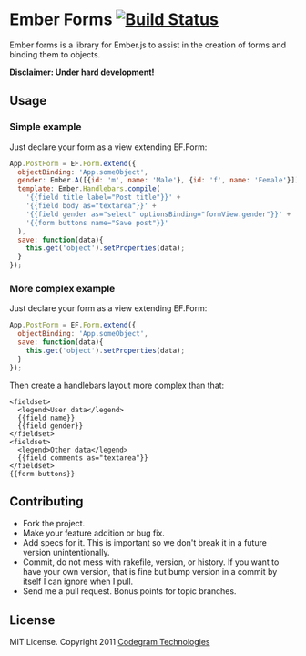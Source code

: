 # Ember Forms [![Build Status](https://secure.travis-ci.org/codegram/ember-forms.png?branch=master)](http://travis-ci.org/codegram/ember-forms)

Ember forms is a library for Ember.js to assist in the creation of forms and
binding them to objects.

**Disclaimer: Under hard development!**

## Usage

### Simple example

Just declare your form as a view extending EF.Form:

```Javascript
App.PostForm = EF.Form.extend({
  objectBinding: 'App.someObject',
  gender: Ember.A([{id: 'm', name: 'Male'}, {id: 'f', name: 'Female'}]),
  template: Ember.Handlebars.compile(
    '{{field title label="Post title"}}' +
    '{{field body as="textarea"}}' +
    '{{field gender as="select" optionsBinding="formView.gender"}}' +
    '{{form buttons name="Save post"}}'
  ),
  save: function(data){
    this.get('object').setProperties(data);
  }
});
```

### More complex example

Just declare your form as a view extending EF.Form:

```Javascript
App.PostForm = EF.Form.extend({
  objectBinding: 'App.someObject',
  save: function(data){
    this.get('object').setProperties(data);
  }
});
```

Then create a handlebars layout more complex than that:

```Handlebars
<fieldset>
  <legend>User data</legend>
  {{field name}}
  {{field gender}}
</fieldset>
<fieldset>
  <legend>Other data</legend>
  {{field comments as="textarea"}}
</fieldset>
{{form buttons}}
```

## Contributing

* Fork the project.
* Make your feature addition or bug fix.
* Add specs for it. This is important so we don't break it in a future
  version unintentionally.
* Commit, do not mess with rakefile, version, or history.
  If you want to have your own version, that is fine but bump version
  in a commit by itself I can ignore when I pull.
* Send me a pull request. Bonus points for topic branches.

## License

MIT License. Copyright 2011 [Codegram Technologies](http://codegram.com)
